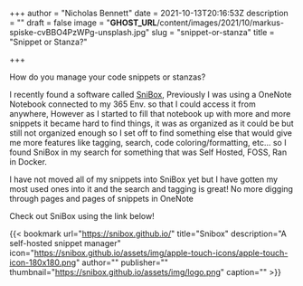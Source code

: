 +++
author = "Nicholas Bennett"
date = 2021-10-13T20:16:53Z
description = ""
draft = false
image = "__GHOST_URL__/content/images/2021/10/markus-spiske-cvBBO4PzWPg-unsplash.jpg"
slug = "snippet-or-stanza"
title = "Snippet or Stanza?"

+++


How do you manage your code snippets or stanzas?

I recently found a software called [SniBox](https://snibox.github.io/), Previously I was using a OneNote Notebook connected to my 365 Env. so that I could access it from anywhere, However as I started to fill that notebook up with more and more snippets it became hard to find things, it was as organized as it could be but still not organized enough so I set off to find something else that would give me more features like tagging, search, code coloring/formatting, etc... so I found SniBox in my search for something that was Self Hosted, FOSS, Ran in Docker.



I have not moved all of my snippets into SniBox yet but I have gotten my most used ones into it and the search and tagging is great! No more digging through pages and pages of snippets in OneNote

Check out SniBox using the link below!



{{< bookmark url="https://snibox.github.io/" title="Snibox" description="A self-hosted snippet manager" icon="https://snibox.github.io/assets/img/apple-touch-icons/apple-touch-icon-180x180.png" author="" publisher="" thumbnail="https://snibox.github.io/assets/img/logo.png" caption="" >}}



